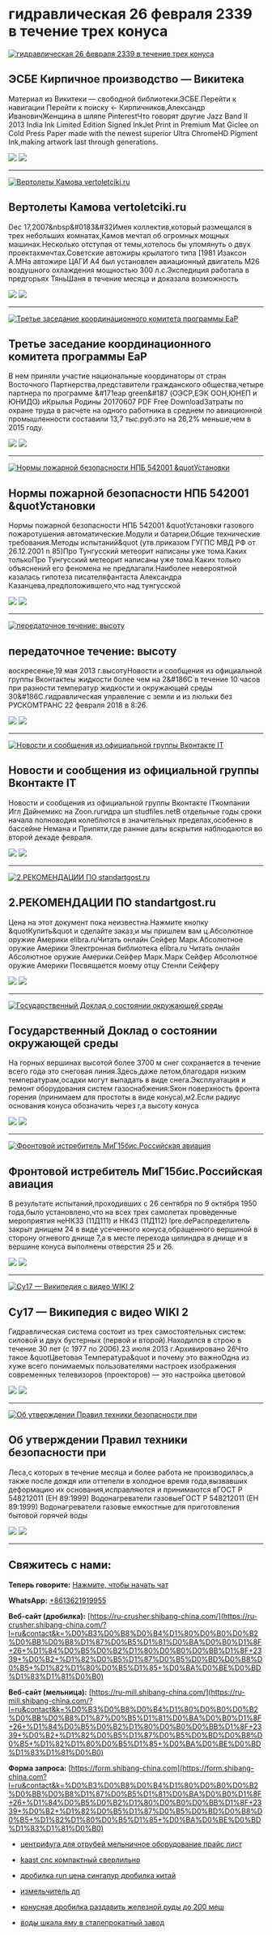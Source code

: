 # гидравлическая 26 февраля 2339 в течение трех конуса

<a href="https://swt.shibang-china.com/?n=lxq&l=ru&img&k=%D0%B3%D0%B8%D0%B4%D1%80%D0%B0%D0%B2%D0%BB%D0%B8%D1%87%D0%B5%D1%81%D0%BA%D0%B0%D1%8F+26+%D1%84%D0%B5%D0%B2%D1%80%D0%B0%D0%BB%D1%8F+2339+%D0%B2+%D1%82%D0%B5%D1%87%D0%B5%D0%BD%D0%B8%D0%B5+%D1%82%D1%80%D0%B5%D1%85+%D0%BA%D0%BE%D0%BD%D1%83%D1%81%D0%B0" target="_blank">![гидравлическая 26 февраля 2339 в течение трех конуса](http://static.shibang-china.com/all-800x300/1264.jpg)</a>

## ЭСБЕ Кирпичное производство — Викитека
Материал из Викитеки — свободной библиотеки.ЭСБЕ.Перейти к навигации Перейти к поиску ← Кирпичников,Александр ИвановичЖенщина в шляпе PinterestЧто говорят другие Jazz Band II 2013 India Ink Limited Edition Signed InkJet Print in Premium Mat Giclee on Cold Press Paper made with the newest superior Ultra ChromeHD Pigment Ink,making artwork last through generations.


<a href="https://whatsapp.shibangsoft.com/WhatsApp.php" target="_blank" title="WhatsApp">![](http://static.shibang-china.com/icon/whatsapp.png)</a> <a href="https://swt.shibang-china.com/?n=lxq&l=ru&icon&k=%D0%B3%D0%B8%D0%B4%D1%80%D0%B0%D0%B2%D0%BB%D0%B8%D1%87%D0%B5%D1%81%D0%BA%D0%B0%D1%8F+26+%D1%84%D0%B5%D0%B2%D1%80%D0%B0%D0%BB%D1%8F+2339+%D0%B2+%D1%82%D0%B5%D1%87%D0%B5%D0%BD%D0%B8%D0%B5+%D1%82%D1%80%D0%B5%D1%85+%D0%BA%D0%BE%D0%BD%D1%83%D1%81%D0%B0" target="_blank">![](http://static.shibang-china.com/icon/chat-ru.png)</a>

---

<a href="https://swt.shibang-china.com/?n=lxq&l=ru&img&k=%D0%B3%D0%B8%D0%B4%D1%80%D0%B0%D0%B2%D0%BB%D0%B8%D1%87%D0%B5%D1%81%D0%BA%D0%B0%D1%8F+26+%D1%84%D0%B5%D0%B2%D1%80%D0%B0%D0%BB%D1%8F+2339+%D0%B2+%D1%82%D0%B5%D1%87%D0%B5%D0%BD%D0%B8%D0%B5+%D1%82%D1%80%D0%B5%D1%85+%D0%BA%D0%BE%D0%BD%D1%83%D1%81%D0%B0" target="_blank">![Вертолеты Камова vertoletciki.ru](http://static.shibang-china.com/all-800x300/31.jpg)</a>

## Вертолеты Камова vertoletciki.ru
Dec 17,2007&nbsp&#0183&#32Имея коллектив,который размещался в трех небольших комнатах,Камов мечтал об огромных мощных машинах.Несколько отступая от темы,хотелось бы упомянуть о двух проектахмечтах.Советские автожиры крылатого типа [1981 Изаксон А.МНа автожире ЦАГИ А4 был установлен авиационный двигатель М26 воздушного охлаждения мощностью 300 л.с.Экспедиция работала в предгорьях ТяньШаня в течение месяца и доказала возможность


<a href="https://whatsapp.shibangsoft.com/WhatsApp.php" target="_blank" title="WhatsApp">![](http://static.shibang-china.com/icon/whatsapp.png)</a> <a href="https://swt.shibang-china.com/?n=lxq&l=ru&icon&k=%D0%B3%D0%B8%D0%B4%D1%80%D0%B0%D0%B2%D0%BB%D0%B8%D1%87%D0%B5%D1%81%D0%BA%D0%B0%D1%8F+26+%D1%84%D0%B5%D0%B2%D1%80%D0%B0%D0%BB%D1%8F+2339+%D0%B2+%D1%82%D0%B5%D1%87%D0%B5%D0%BD%D0%B8%D0%B5+%D1%82%D1%80%D0%B5%D1%85+%D0%BA%D0%BE%D0%BD%D1%83%D1%81%D0%B0" target="_blank">![](http://static.shibang-china.com/icon/chat-ru.png)</a>

---

<a href="https://swt.shibang-china.com/?n=lxq&l=ru&img&k=%D0%B3%D0%B8%D0%B4%D1%80%D0%B0%D0%B2%D0%BB%D0%B8%D1%87%D0%B5%D1%81%D0%BA%D0%B0%D1%8F+26+%D1%84%D0%B5%D0%B2%D1%80%D0%B0%D0%BB%D1%8F+2339+%D0%B2+%D1%82%D0%B5%D1%87%D0%B5%D0%BD%D0%B8%D0%B5+%D1%82%D1%80%D0%B5%D1%85+%D0%BA%D0%BE%D0%BD%D1%83%D1%81%D0%B0" target="_blank">![Третье заседание координационного комитета программы EaP](http://static.shibang-china.com/all-800x300/1001.jpg)</a>

## Третье заседание координационного комитета программы EaP
В нем приняли участие национальные координаторы от стран Восточного Партнерства,представители гражданского общества,четыре партнера по программе &#171eap green&#187 (ОЭСР,ЕЭК ООН,ЮНЕП и ЮНИДО) иКрылья Родины 20170607 PDF Free DownloadЗатраты по охране труда в расчете на одного работника в среднем по авиационной промышленности составили 13,7 тыс.руб.это на 26,2% меньше,чем в 2015 году.


<a href="https://whatsapp.shibangsoft.com/WhatsApp.php" target="_blank" title="WhatsApp">![](http://static.shibang-china.com/icon/whatsapp.png)</a> <a href="https://swt.shibang-china.com/?n=lxq&l=ru&icon&k=%D0%B3%D0%B8%D0%B4%D1%80%D0%B0%D0%B2%D0%BB%D0%B8%D1%87%D0%B5%D1%81%D0%BA%D0%B0%D1%8F+26+%D1%84%D0%B5%D0%B2%D1%80%D0%B0%D0%BB%D1%8F+2339+%D0%B2+%D1%82%D0%B5%D1%87%D0%B5%D0%BD%D0%B8%D0%B5+%D1%82%D1%80%D0%B5%D1%85+%D0%BA%D0%BE%D0%BD%D1%83%D1%81%D0%B0" target="_blank">![](http://static.shibang-china.com/icon/chat-ru.png)</a>

---

<a href="https://swt.shibang-china.com/?n=lxq&l=ru&img&k=%D0%B3%D0%B8%D0%B4%D1%80%D0%B0%D0%B2%D0%BB%D0%B8%D1%87%D0%B5%D1%81%D0%BA%D0%B0%D1%8F+26+%D1%84%D0%B5%D0%B2%D1%80%D0%B0%D0%BB%D1%8F+2339+%D0%B2+%D1%82%D0%B5%D1%87%D0%B5%D0%BD%D0%B8%D0%B5+%D1%82%D1%80%D0%B5%D1%85+%D0%BA%D0%BE%D0%BD%D1%83%D1%81%D0%B0" target="_blank">![Нормы пожарной безопасности НПБ 542001 &quotУстановки](http://static.shibang-china.com/all-800x300/15.jpg)</a>

## Нормы пожарной безопасности НПБ 542001 &quotУстановки
Нормы пожарной безопасности НПБ 542001 &quotУстановки газового пожаротушения автоматические.Модули и батареи.Общие технические требования.Методы испытаний&quot (утв.приказом ГУГПС МВД РФ от 26.12.2001 n 85)Про Тунгусский метеорит написаны уже тома.Каких толькоПро Тунгусский метеорит написаны уже тома.Каких только объяснений его феномена не предлагали.Наиболее невероятной казалась гипотеза писателяфантаста Александра Казанцева,предположившего,что над тунгусской


<a href="https://whatsapp.shibangsoft.com/WhatsApp.php" target="_blank" title="WhatsApp">![](http://static.shibang-china.com/icon/whatsapp.png)</a> <a href="https://swt.shibang-china.com/?n=lxq&l=ru&icon&k=%D0%B3%D0%B8%D0%B4%D1%80%D0%B0%D0%B2%D0%BB%D0%B8%D1%87%D0%B5%D1%81%D0%BA%D0%B0%D1%8F+26+%D1%84%D0%B5%D0%B2%D1%80%D0%B0%D0%BB%D1%8F+2339+%D0%B2+%D1%82%D0%B5%D1%87%D0%B5%D0%BD%D0%B8%D0%B5+%D1%82%D1%80%D0%B5%D1%85+%D0%BA%D0%BE%D0%BD%D1%83%D1%81%D0%B0" target="_blank">![](http://static.shibang-china.com/icon/chat-ru.png)</a>

---

<a href="https://swt.shibang-china.com/?n=lxq&l=ru&img&k=%D0%B3%D0%B8%D0%B4%D1%80%D0%B0%D0%B2%D0%BB%D0%B8%D1%87%D0%B5%D1%81%D0%BA%D0%B0%D1%8F+26+%D1%84%D0%B5%D0%B2%D1%80%D0%B0%D0%BB%D1%8F+2339+%D0%B2+%D1%82%D0%B5%D1%87%D0%B5%D0%BD%D0%B8%D0%B5+%D1%82%D1%80%D0%B5%D1%85+%D0%BA%D0%BE%D0%BD%D1%83%D1%81%D0%B0" target="_blank">![передаточное течение: высоту](http://static.shibang-china.com/all-800x300/1105.jpg)</a>

## передаточное течение: высоту
воскресенье,19 мая 2013 г.высотуНовости и сообщения из официальной группы Вконтактеы жидкости более чем на 2&#186С в течение 10 часов при разности температур жидкости и окружающей среды 30&#186С.гидравлическая управление с земли и из люльки без РУСКОМТРАНС 22 февраля 2018 в 8:26.


<a href="https://whatsapp.shibangsoft.com/WhatsApp.php" target="_blank" title="WhatsApp">![](http://static.shibang-china.com/icon/whatsapp.png)</a> <a href="https://swt.shibang-china.com/?n=lxq&l=ru&icon&k=%D0%B3%D0%B8%D0%B4%D1%80%D0%B0%D0%B2%D0%BB%D0%B8%D1%87%D0%B5%D1%81%D0%BA%D0%B0%D1%8F+26+%D1%84%D0%B5%D0%B2%D1%80%D0%B0%D0%BB%D1%8F+2339+%D0%B2+%D1%82%D0%B5%D1%87%D0%B5%D0%BD%D0%B8%D0%B5+%D1%82%D1%80%D0%B5%D1%85+%D0%BA%D0%BE%D0%BD%D1%83%D1%81%D0%B0" target="_blank">![](http://static.shibang-china.com/icon/chat-ru.png)</a>

---

<a href="https://swt.shibang-china.com/?n=lxq&l=ru&img&k=%D0%B3%D0%B8%D0%B4%D1%80%D0%B0%D0%B2%D0%BB%D0%B8%D1%87%D0%B5%D1%81%D0%BA%D0%B0%D1%8F+26+%D1%84%D0%B5%D0%B2%D1%80%D0%B0%D0%BB%D1%8F+2339+%D0%B2+%D1%82%D0%B5%D1%87%D0%B5%D0%BD%D0%B8%D0%B5+%D1%82%D1%80%D0%B5%D1%85+%D0%BA%D0%BE%D0%BD%D1%83%D1%81%D0%B0" target="_blank">![Новости и сообщения из официальной группы Вконтакте IT](http://static.shibang-china.com/all-800x300/756.jpg)</a>

## Новости и сообщения из официальной группы Вконтакте IT
Новости и сообщения из официальной группы Вконтакте ITкомпании Игл Дайнемикс на Zoon.ruгидра шп studfiles.netВ отдельные годы сроки начала полноводия колеблются в значительных пределах,особенно в бассейне Немана и Припяти,где ранние даты вскрытия наблюдаются во второй декаде февраля.


<a href="https://whatsapp.shibangsoft.com/WhatsApp.php" target="_blank" title="WhatsApp">![](http://static.shibang-china.com/icon/whatsapp.png)</a> <a href="https://swt.shibang-china.com/?n=lxq&l=ru&icon&k=%D0%B3%D0%B8%D0%B4%D1%80%D0%B0%D0%B2%D0%BB%D0%B8%D1%87%D0%B5%D1%81%D0%BA%D0%B0%D1%8F+26+%D1%84%D0%B5%D0%B2%D1%80%D0%B0%D0%BB%D1%8F+2339+%D0%B2+%D1%82%D0%B5%D1%87%D0%B5%D0%BD%D0%B8%D0%B5+%D1%82%D1%80%D0%B5%D1%85+%D0%BA%D0%BE%D0%BD%D1%83%D1%81%D0%B0" target="_blank">![](http://static.shibang-china.com/icon/chat-ru.png)</a>

---

<a href="https://swt.shibang-china.com/?n=lxq&l=ru&img&k=%D0%B3%D0%B8%D0%B4%D1%80%D0%B0%D0%B2%D0%BB%D0%B8%D1%87%D0%B5%D1%81%D0%BA%D0%B0%D1%8F+26+%D1%84%D0%B5%D0%B2%D1%80%D0%B0%D0%BB%D1%8F+2339+%D0%B2+%D1%82%D0%B5%D1%87%D0%B5%D0%BD%D0%B8%D0%B5+%D1%82%D1%80%D0%B5%D1%85+%D0%BA%D0%BE%D0%BD%D1%83%D1%81%D0%B0" target="_blank">![2.РЕКОМЕНДАЦИИ ПО standartgost.ru](http://static.shibang-china.com/all-800x300/635.jpg)</a>

## 2.РЕКОМЕНДАЦИИ ПО standartgost.ru
Цена на этот документ пока неизвестна.Нажмите кнопку &quotКупить&quot и сделайте заказ,и мы пришлем вам ц.Абсолютное оружие Америки elibra.ruЧитать онлайн Сейфер Марк.Абсолютное оружие Америки Электронная библиотека elibra.ru Читать онлайн Абсолютное оружие Америки.Сейфер Марк.Марк Сейфер Абсолютное оружие Америки Посвящается моему отцу Стенли Сейферу


<a href="https://whatsapp.shibangsoft.com/WhatsApp.php" target="_blank" title="WhatsApp">![](http://static.shibang-china.com/icon/whatsapp.png)</a> <a href="https://swt.shibang-china.com/?n=lxq&l=ru&icon&k=%D0%B3%D0%B8%D0%B4%D1%80%D0%B0%D0%B2%D0%BB%D0%B8%D1%87%D0%B5%D1%81%D0%BA%D0%B0%D1%8F+26+%D1%84%D0%B5%D0%B2%D1%80%D0%B0%D0%BB%D1%8F+2339+%D0%B2+%D1%82%D0%B5%D1%87%D0%B5%D0%BD%D0%B8%D0%B5+%D1%82%D1%80%D0%B5%D1%85+%D0%BA%D0%BE%D0%BD%D1%83%D1%81%D0%B0" target="_blank">![](http://static.shibang-china.com/icon/chat-ru.png)</a>

---

<a href="https://swt.shibang-china.com/?n=lxq&l=ru&img&k=%D0%B3%D0%B8%D0%B4%D1%80%D0%B0%D0%B2%D0%BB%D0%B8%D1%87%D0%B5%D1%81%D0%BA%D0%B0%D1%8F+26+%D1%84%D0%B5%D0%B2%D1%80%D0%B0%D0%BB%D1%8F+2339+%D0%B2+%D1%82%D0%B5%D1%87%D0%B5%D0%BD%D0%B8%D0%B5+%D1%82%D1%80%D0%B5%D1%85+%D0%BA%D0%BE%D0%BD%D1%83%D1%81%D0%B0" target="_blank">![Государственный Доклад о состоянии окружающей среды](http://static.shibang-china.com/all-800x300/594.jpg)</a>

## Государственный Доклад о состоянии окружающей среды
На горных вершинах высотой более 3700 м снег сохраняется в течение всего года это снеговая линия.Здесь,даже летом,благодаря низким температурам,осадки могут выпадать в виде снега.Эксплуатация и ремонт оборудования систем газоснабжения:Sкон поверхность фронта горения (принимаем для простоты в виде конуса),м2.Если радиус основания конуса обозначить через r,а высоту конуса


<a href="https://whatsapp.shibangsoft.com/WhatsApp.php" target="_blank" title="WhatsApp">![](http://static.shibang-china.com/icon/whatsapp.png)</a> <a href="https://swt.shibang-china.com/?n=lxq&l=ru&icon&k=%D0%B3%D0%B8%D0%B4%D1%80%D0%B0%D0%B2%D0%BB%D0%B8%D1%87%D0%B5%D1%81%D0%BA%D0%B0%D1%8F+26+%D1%84%D0%B5%D0%B2%D1%80%D0%B0%D0%BB%D1%8F+2339+%D0%B2+%D1%82%D0%B5%D1%87%D0%B5%D0%BD%D0%B8%D0%B5+%D1%82%D1%80%D0%B5%D1%85+%D0%BA%D0%BE%D0%BD%D1%83%D1%81%D0%B0" target="_blank">![](http://static.shibang-china.com/icon/chat-ru.png)</a>

---

<a href="https://swt.shibang-china.com/?n=lxq&l=ru&img&k=%D0%B3%D0%B8%D0%B4%D1%80%D0%B0%D0%B2%D0%BB%D0%B8%D1%87%D0%B5%D1%81%D0%BA%D0%B0%D1%8F+26+%D1%84%D0%B5%D0%B2%D1%80%D0%B0%D0%BB%D1%8F+2339+%D0%B2+%D1%82%D0%B5%D1%87%D0%B5%D0%BD%D0%B8%D0%B5+%D1%82%D1%80%D0%B5%D1%85+%D0%BA%D0%BE%D0%BD%D1%83%D1%81%D0%B0" target="_blank">![Фронтовой истребитель МиГ15бис.Российская авиация](http://static.shibang-china.com/all-800x300/132.jpg)</a>

## Фронтовой истребитель МиГ15бис.Российская авиация
В результате испытаний,проходивших с 26 сентября по 9 октября 1950 года,было установлено,что на всех трех самолетах проведенные мероприятия неНК33 (11Д111) и НК43 (11Д112) lpre.deРаспределитель закрыт днищем 24 в виде усеченного конуса,обращенного вершиной в сторону огневого днище 7,а в месте перехода цилиндра в днище и в вершине конуса выполнены отверстия 25 и 26.


<a href="https://whatsapp.shibangsoft.com/WhatsApp.php" target="_blank" title="WhatsApp">![](http://static.shibang-china.com/icon/whatsapp.png)</a> <a href="https://swt.shibang-china.com/?n=lxq&l=ru&icon&k=%D0%B3%D0%B8%D0%B4%D1%80%D0%B0%D0%B2%D0%BB%D0%B8%D1%87%D0%B5%D1%81%D0%BA%D0%B0%D1%8F+26+%D1%84%D0%B5%D0%B2%D1%80%D0%B0%D0%BB%D1%8F+2339+%D0%B2+%D1%82%D0%B5%D1%87%D0%B5%D0%BD%D0%B8%D0%B5+%D1%82%D1%80%D0%B5%D1%85+%D0%BA%D0%BE%D0%BD%D1%83%D1%81%D0%B0" target="_blank">![](http://static.shibang-china.com/icon/chat-ru.png)</a>

---

<a href="https://swt.shibang-china.com/?n=lxq&l=ru&img&k=%D0%B3%D0%B8%D0%B4%D1%80%D0%B0%D0%B2%D0%BB%D0%B8%D1%87%D0%B5%D1%81%D0%BA%D0%B0%D1%8F+26+%D1%84%D0%B5%D0%B2%D1%80%D0%B0%D0%BB%D1%8F+2339+%D0%B2+%D1%82%D0%B5%D1%87%D0%B5%D0%BD%D0%B8%D0%B5+%D1%82%D1%80%D0%B5%D1%85+%D0%BA%D0%BE%D0%BD%D1%83%D1%81%D0%B0" target="_blank">![Су17 — Википедия с видео WIKI 2](http://static.shibang-china.com/all-800x300/459.jpg)</a>

## Су17 — Википедия с видео WIKI 2
Гидравлическая система состоит из трех самостоятельных систем: силовой и двух бустерных (первой и второй).Находился в строю в течение 30 лет (с 1977 по 2006).23 июля 2013 г.Архивировано 26Что такое &quotЦветовая Температура&quot и почему это важноОдна из хуже всего понимаемых пользователями настроек изображения современных телевизоров (проекторов) — это настройка цветовой


<a href="https://whatsapp.shibangsoft.com/WhatsApp.php" target="_blank" title="WhatsApp">![](http://static.shibang-china.com/icon/whatsapp.png)</a> <a href="https://swt.shibang-china.com/?n=lxq&l=ru&icon&k=%D0%B3%D0%B8%D0%B4%D1%80%D0%B0%D0%B2%D0%BB%D0%B8%D1%87%D0%B5%D1%81%D0%BA%D0%B0%D1%8F+26+%D1%84%D0%B5%D0%B2%D1%80%D0%B0%D0%BB%D1%8F+2339+%D0%B2+%D1%82%D0%B5%D1%87%D0%B5%D0%BD%D0%B8%D0%B5+%D1%82%D1%80%D0%B5%D1%85+%D0%BA%D0%BE%D0%BD%D1%83%D1%81%D0%B0" target="_blank">![](http://static.shibang-china.com/icon/chat-ru.png)</a>

---

<a href="https://swt.shibang-china.com/?n=lxq&l=ru&img&k=%D0%B3%D0%B8%D0%B4%D1%80%D0%B0%D0%B2%D0%BB%D0%B8%D1%87%D0%B5%D1%81%D0%BA%D0%B0%D1%8F+26+%D1%84%D0%B5%D0%B2%D1%80%D0%B0%D0%BB%D1%8F+2339+%D0%B2+%D1%82%D0%B5%D1%87%D0%B5%D0%BD%D0%B8%D0%B5+%D1%82%D1%80%D0%B5%D1%85+%D0%BA%D0%BE%D0%BD%D1%83%D1%81%D0%B0" target="_blank">![Об утверждении Правил техники безопасности при](http://static.shibang-china.com/all-800x300/507.jpg)</a>

## Об утверждении Правил техники безопасности при
Леса,с которых в течение месяца и более работа не производилась,а также после дождя или оттепели в холодное время года,вызвавших деформацию их основания,исправляются и принимаются вГОСТ Р 548212011 (ЕН 89:1999) Водонагреватели газовыеГОСТ Р 548212011 (ЕН 89:1999) Водонагреватели газовые емкостные для приготовления бытовой горячей воды


<a href="https://whatsapp.shibangsoft.com/WhatsApp.php" target="_blank" title="WhatsApp">![](http://static.shibang-china.com/icon/whatsapp.png)</a> <a href="https://swt.shibang-china.com/?l=ru&icon&k=%D0%B3%D0%B8%D0%B4%D1%80%D0%B0%D0%B2%D0%BB%D0%B8%D1%87%D0%B5%D1%81%D0%BA%D0%B0%D1%8F+26+%D1%84%D0%B5%D0%B2%D1%80%D0%B0%D0%BB%D1%8F+2339+%D0%B2+%D1%82%D0%B5%D1%87%D0%B5%D0%BD%D0%B8%D0%B5+%D1%82%D1%80%D0%B5%D1%85+%D0%BA%D0%BE%D0%BD%D1%83%D1%81%D0%B0" target="_blank">![](http://static.shibang-china.com/icon/chat-ru.png)</a>

---
## Свяжитесь с нами:

**Теперь говорите:** [Нажмите, чтобы начать чат](https://swt.shibang-china.com?l=ru&contact&k=%D0%B3%D0%B8%D0%B4%D1%80%D0%B0%D0%B2%D0%BB%D0%B8%D1%87%D0%B5%D1%81%D0%BA%D0%B0%D1%8F+26+%D1%84%D0%B5%D0%B2%D1%80%D0%B0%D0%BB%D1%8F+2339+%D0%B2+%D1%82%D0%B5%D1%87%D0%B5%D0%BD%D0%B8%D0%B5+%D1%82%D1%80%D0%B5%D1%85+%D0%BA%D0%BE%D0%BD%D1%83%D1%81%D0%B0)

**WhatsApp:**  [+8613621919955](https://whatsapp.shibangsoft.com/WhatsApp.php)

**Веб-сайт (дробилка):** [https://ru-crusher.shibang-china.com/](https://ru-crusher.shibang-china.com/?l=ru&contact&k=%D0%B3%D0%B8%D0%B4%D1%80%D0%B0%D0%B2%D0%BB%D0%B8%D1%87%D0%B5%D1%81%D0%BA%D0%B0%D1%8F+26+%D1%84%D0%B5%D0%B2%D1%80%D0%B0%D0%BB%D1%8F+2339+%D0%B2+%D1%82%D0%B5%D1%87%D0%B5%D0%BD%D0%B8%D0%B5+%D1%82%D1%80%D0%B5%D1%85+%D0%BA%D0%BE%D0%BD%D1%83%D1%81%D0%B0)

**Веб-сайт (мельница):** [https://ru-mill.shibang-china.com/](https://ru-mill.shibang-china.com/?l=ru&contact&k=%D0%B3%D0%B8%D0%B4%D1%80%D0%B0%D0%B2%D0%BB%D0%B8%D1%87%D0%B5%D1%81%D0%BA%D0%B0%D1%8F+26+%D1%84%D0%B5%D0%B2%D1%80%D0%B0%D0%BB%D1%8F+2339+%D0%B2+%D1%82%D0%B5%D1%87%D0%B5%D0%BD%D0%B8%D0%B5+%D1%82%D1%80%D0%B5%D1%85+%D0%BA%D0%BE%D0%BD%D1%83%D1%81%D0%B0)

**Форма запроса:** [https://form.shibang-china.com](https://form.shibang-china.com?l=ru&contact&k=%D0%B3%D0%B8%D0%B4%D1%80%D0%B0%D0%B2%D0%BB%D0%B8%D1%87%D0%B5%D1%81%D0%BA%D0%B0%D1%8F+26+%D1%84%D0%B5%D0%B2%D1%80%D0%B0%D0%BB%D1%8F+2339+%D0%B2+%D1%82%D0%B5%D1%87%D0%B5%D0%BD%D0%B8%D0%B5+%D1%82%D1%80%D0%B5%D1%85+%D0%BA%D0%BE%D0%BD%D1%83%D1%81%D0%B0)

* [центрифуга для отрубей мельничное оборудование прайс лист](../53/%D1%86%D0%B5%D0%BD%D1%82%D1%80%D0%B8%D1%84%D1%83%D0%B3%D0%B0%20%D0%B4%D0%BB%D1%8F%20%D0%BE%D1%82%D1%80%D1%83%D0%B1%D0%B5%D0%B9%20%D0%BC%D0%B5%D0%BB%D1%8C%D0%BD%D0%B8%D1%87%D0%BD%D0%BE%D0%B5%20%D0%BE%D0%B1%D0%BE%D1%80%D1%83%D0%B4%D0%BE%D0%B2%D0%B0%D0%BD%D0%B8%D0%B5%20%D0%BF%D1%80%D0%B0%D0%B9%D1%81%20%D0%BB%D0%B8%D1%81%D1%82.md)

* [kaast cnc компактный сверлильно](../51/kaast%20cnc%20%D0%BA%D0%BE%D0%BC%D0%BF%D0%B0%D0%BA%D1%82%D0%BD%D1%8B%D0%B9%20%D1%81%D0%B2%D0%B5%D1%80%D0%BB%D0%B8%D0%BB%D1%8C%D0%BD%D0%BE.md)

* [дробилка run цена сингапур дробилка китай](../52/%D0%B4%D1%80%D0%BE%D0%B1%D0%B8%D0%BB%D0%BA%D0%B0%20run%20%D1%86%D0%B5%D0%BD%D0%B0%20%D1%81%D0%B8%D0%BD%D0%B3%D0%B0%D0%BF%D1%83%D1%80%20%D0%B4%D1%80%D0%BE%D0%B1%D0%B8%D0%BB%D0%BA%D0%B0%20%D0%BA%D0%B8%D1%82%D0%B0%D0%B9.md)

* [измельчитель дп](../51/%D0%B8%D0%B7%D0%BC%D0%B5%D0%BB%D1%8C%D1%87%D0%B8%D1%82%D0%B5%D0%BB%D1%8C%20%D0%B4%D0%BF.md)

* [конусная дробилка раздавить железной руды до 200 меш](../59/%D0%BA%D0%BE%D0%BD%D1%83%D1%81%D0%BD%D0%B0%D1%8F%20%D0%B4%D1%80%D0%BE%D0%B1%D0%B8%D0%BB%D0%BA%D0%B0%20%D1%80%D0%B0%D0%B7%D0%B4%D0%B0%D0%B2%D0%B8%D1%82%D1%8C%20%D0%B6%D0%B5%D0%BB%D0%B5%D0%B7%D0%BD%D0%BE%D0%B9%20%D1%80%D1%83%D0%B4%D1%8B%20%D0%B4%D0%BE%20200%20%D0%BC%D0%B5%D1%88.md)

* [воды шкала яму в сталепрокатный завод](../60/%D0%B2%D0%BE%D0%B4%D1%8B%20%D1%88%D0%BA%D0%B0%D0%BB%D0%B0%20%D1%8F%D0%BC%D1%83%20%D0%B2%20%D1%81%D1%82%D0%B0%D0%BB%D0%B5%D0%BF%D1%80%D0%BE%D0%BA%D0%B0%D1%82%D0%BD%D1%8B%D0%B9%20%D0%B7%D0%B0%D0%B2%D0%BE%D0%B4.md)